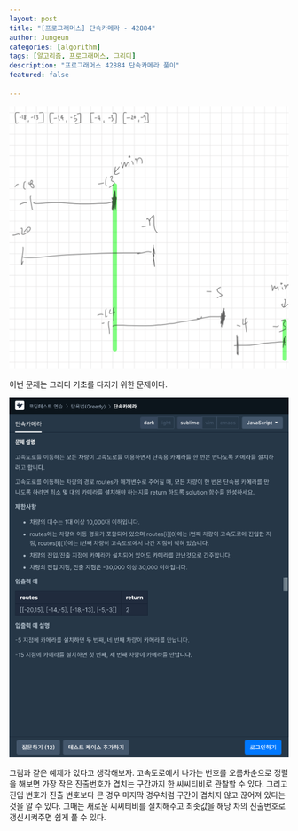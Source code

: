 ```yaml
---
layout: post
title: "[프로그래머스] 단속카메라 - 42884"
author: Jungeun
categories: [algorithm]
tags: [알고리즘, 프로그래머스, 그리디]
description: "프로그래머스 42884 단속카메라 풀이"
featured: false

---
```


![단속카메라](/assets/images/programmers/42884_pro_1.png)

이번 문제는 그리디 기초를 다지기 위한 문제이다.

![단속카메라2](/assets/images/programmers/42884_pro_2.png)

그림과 같은 예제가 있다고 생각해보자. 고속도로에서 나가는 번호를 오름차순으로 정렬을 해보면 가장 작은 진출번호가 겹치는 구간까지 한 씨씨티비로 관찰할 수 있다. 그리고 진입 번호가 진출 번호보다 큰 경우 마지막 경우처럼 구간이 겹치지 않고 끊어져 있다는 것을 알 수 있다. 그때는 새로운 씨씨티비를 설치해주고 최솟값을 해당 차의 진출번호로 갱신시켜주면 쉽게 풀 수 있다. 

<script src="https://gist.github.com/JungeunKwon/044c23f72ece03c0ea7116a77e249fd7.js"></script>